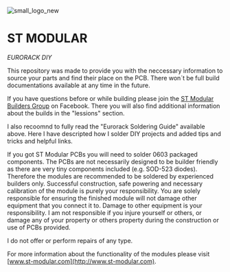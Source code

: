 ![small_logo_new](https://user-images.githubusercontent.com/34412229/41201244-60ad7274-6cb4-11e8-85d3-9a263471b193.jpg)
# ST MODULAR
_EURORACK DIY_

This repository was made to provide you with the neccessary information to source your parts and find their place on the PCB. There won´t be full build documentations available at any time in the future. 

If you have questions before or while building please join the [ST Modular Builders Group](https://www.facebook.com/groups/stmodular/) on Facebook. There you will also find additional information about the builds in the "lessions" section.

I also recoomnd to fully read the "Eurorack Soldering Guide" available above. Here I have descripted how I solder DIY projects and added tips and tricks and helpful links.

If you got ST Modular PCBs you will need to solder 0603 packaged components. The PCBs are not necessarily designed to be builder friendly as there are very tiny components included (e.g. SOD-523 diodes). Therefore the modules are recommended to be soldered by experienced builders only. Successful construction, safe powering and necessary calibration of the module is purely your responsibility. You are solely responsible for ensuring the finished module will not damage other equipment that you connect it to. Damage to other equipment is your responsibility. I am not responsible if you injure yourself or others, or damage any of your property or others property during the construction or use of PCBs provided.

I do not offer or perform repairs of any type.

For more information about the functionality of the modules please visit [www.st-modular.com](http://www.st-modular.com).
